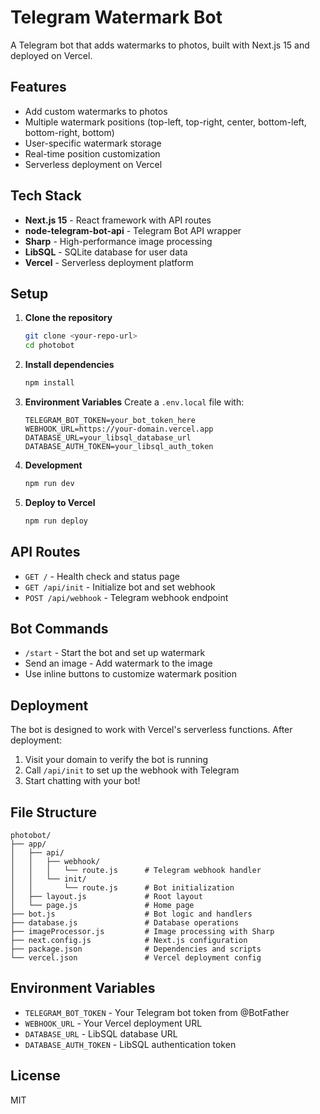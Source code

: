 # Telegram Watermark Bot

A Telegram bot that adds watermarks to photos, built with Next.js 15 and deployed on Vercel.

## Features

- Add custom watermarks to photos
- Multiple watermark positions (top-left, top-right, center, bottom-left, bottom-right, bottom)
- User-specific watermark storage
- Real-time position customization
- Serverless deployment on Vercel

## Tech Stack

- **Next.js 15** - React framework with API routes
- **node-telegram-bot-api** - Telegram Bot API wrapper
- **Sharp** - High-performance image processing
- **LibSQL** - SQLite database for user data
- **Vercel** - Serverless deployment platform

## Setup

1. **Clone the repository**

   ```bash
   git clone <your-repo-url>
   cd photobot
   ```

2. **Install dependencies**

   ```bash
   npm install
   ```

3. **Environment Variables**
   Create a `.env.local` file with:

   ```env
   TELEGRAM_BOT_TOKEN=your_bot_token_here
   WEBHOOK_URL=https://your-domain.vercel.app
   DATABASE_URL=your_libsql_database_url
   DATABASE_AUTH_TOKEN=your_libsql_auth_token
   ```

4. **Development**

   ```bash
   npm run dev
   ```

5. **Deploy to Vercel**
   ```bash
   npm run deploy
   ```

## API Routes

- `GET /` - Health check and status page
- `GET /api/init` - Initialize bot and set webhook
- `POST /api/webhook` - Telegram webhook endpoint

## Bot Commands

- `/start` - Start the bot and set up watermark
- Send an image - Add watermark to the image
- Use inline buttons to customize watermark position

## Deployment

The bot is designed to work with Vercel's serverless functions. After deployment:

1. Visit your domain to verify the bot is running
2. Call `/api/init` to set up the webhook with Telegram
3. Start chatting with your bot!

## File Structure

```
photobot/
├── app/
│   ├── api/
│   │   ├── webhook/
│   │   │   └── route.js      # Telegram webhook handler
│   │   └── init/
│   │       └── route.js      # Bot initialization
│   ├── layout.js             # Root layout
│   └── page.js               # Home page
├── bot.js                    # Bot logic and handlers
├── database.js               # Database operations
├── imageProcessor.js         # Image processing with Sharp
├── next.config.js            # Next.js configuration
├── package.json              # Dependencies and scripts
└── vercel.json               # Vercel deployment config
```

## Environment Variables

- `TELEGRAM_BOT_TOKEN` - Your Telegram bot token from @BotFather
- `WEBHOOK_URL` - Your Vercel deployment URL
- `DATABASE_URL` - LibSQL database URL
- `DATABASE_AUTH_TOKEN` - LibSQL authentication token

## License

MIT
